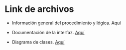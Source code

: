 # Link de archivos

- Información general del procedimiento y lógica. [Aquí](https://github.com/POO2022-01-UNALMED/practica-Wunallet-g1-e7/blob/master/Docs/Documentaci%C3%B3n_Capa_L%C3%B3gica.md)

- Documentación de la interfaz. [Aquí](https://github.com/POO2022-01-UNALMED/practica-Wunallet-g1-e7/blob/master/Docs/Diagrama%20de%20clases%20Wunallet.drawio.png)

- Diagrama de clases. [Aquí](https://github.com/POO2022-01-UNALMED/practica-Wunallet-g1-e7/blob/master/Docs/Diagrama%20de%20clases%20Wunallet.drawio.png)
